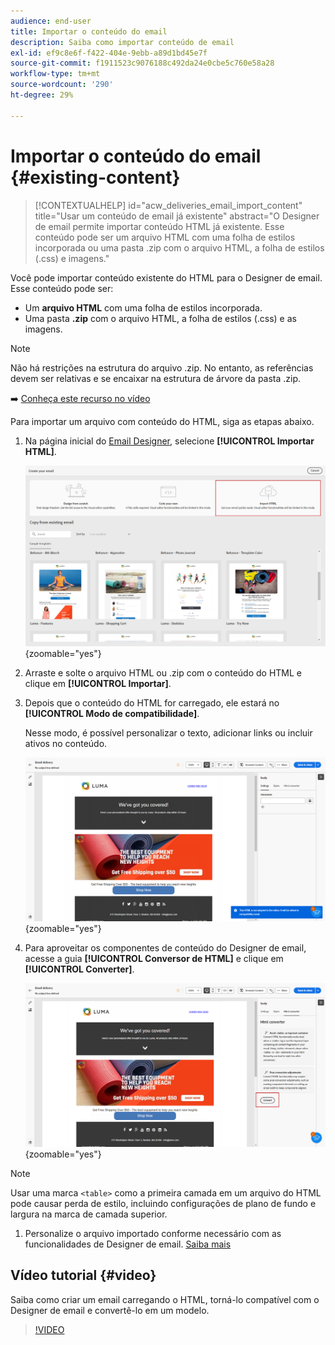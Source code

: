 ```yaml
---
audience: end-user
title: Importar o conteúdo do email
description: Saiba como importar conteúdo de email
exl-id: ef9c8e6f-f422-404e-9ebb-a89d1bd45e7f
source-git-commit: f1911523c9076188c492da24e0cbe5c760e58a28
workflow-type: tm+mt
source-wordcount: '290'
ht-degree: 29%

---
```


# Importar o conteúdo do email {#existing-content}

>[!CONTEXTUALHELP]
>id="acw_deliveries_email_import_content"
>title="Usar um conteúdo de email já existente"
>abstract="O Designer de email permite importar conteúdo HTML já existente. Esse conteúdo pode ser um arquivo HTML com uma folha de estilos incorporada ou uma pasta .zip com o arquivo HTML, a folha de estilos (.css) e imagens."

Você pode importar conteúdo existente do HTML para o Designer de email. Esse conteúdo pode ser:

* Um **arquivo HTML** com uma folha de estilos incorporada.
* Uma pasta **.zip** com o arquivo HTML, a folha de estilos (.css) e as imagens.

>[!NOTE]
>
>Não há restrições na estrutura do arquivo .zip. No entanto, as referências devem ser relativas e se encaixar na estrutura de árvore da pasta .zip.

➡️ [Conheça este recurso no vídeo](#video)

Para importar um arquivo com conteúdo do HTML, siga as etapas abaixo.

1. Na página inicial do [Email Designer](get-started-email-designer.md), selecione **[!UICONTROL Importar HTML]**.

   ![Captura de tela mostrando a opção Importar HTML na página inicial do Designer de email.](assets/html-import.png){zoomable="yes"}

1. Arraste e solte o arquivo HTML ou .zip com o conteúdo do HTML e clique em **[!UICONTROL Importar]**.

1. Depois que o conteúdo do HTML for carregado, ele estará no **[!UICONTROL Modo de compatibilidade]**.

   Nesse modo, é possível personalizar o texto, adicionar links ou incluir ativos no conteúdo.

   ![Captura de tela mostrando o conteúdo HTML carregado no modo de Compatibilidade.](assets/html-imported.png){zoomable="yes"}

1. Para aproveitar os componentes de conteúdo do Designer de email, acesse a guia **[!UICONTROL Conversor de HTML]** e clique em **[!UICONTROL Converter]**.

   ![Captura de tela mostrando a guia do conversor de HTML e o botão Converter.](assets/html-imported-2.png){zoomable="yes"}

>[!NOTE]
>
>Usar uma marca `<table>` como a primeira camada em um arquivo do HTML pode causar perda de estilo, incluindo configurações de plano de fundo e largura na marca de camada superior.

1. Personalize o arquivo importado conforme necessário com as funcionalidades de Designer de email. [Saiba mais](content-components.md)

## Vídeo tutorial {#video}

Saiba como criar um email carregando o HTML, torná-lo compatível com o Designer de email e convertê-lo em um modelo.

>[!VIDEO](https://video.tv.adobe.com/v/3447037/?captions=por_br&quality=12)